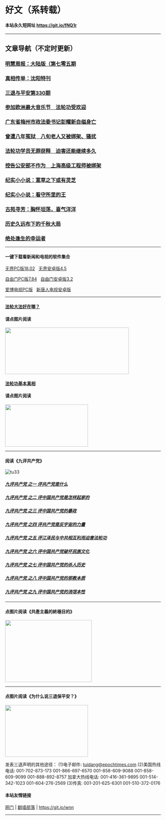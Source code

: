 # 好文（系转载）

#### 本站永久短网址 https://git.io/fNQ1r 

******

## 文章导航（不定时更新）

### [明慧周报：大陆版（第七零五期](https://github.com/suiy6/w2hy/blob/master/README.md)
### [真相传单：沈阳特刊](https://github.com/suiy6/xhy5/blob/master/README.md)
### [三退与平安第330期](https://github.com/suiy6/xhy3/blob/master/README.md)
### [参加欧洲最大音乐节　法轮功受欢迎](https://github.com/suiy6/w3hy/blob/master/README.md) 
### [广东省梅州市政法委书记彭耀新自缢身亡](https://github.com/suiy6/xhy2/blob/master/README.md) 
### [曾遭八年冤狱　八旬老人又被绑架、骚扰](https://github.com/suiy6/xhy4/blob/master/README.md)
### [法轮功学员无罪获释　迫害还能继续多久](https://github.com/suiy6/xihy/blob/master/README.md)
### [控告公安部不作为　上海高级工程师被绑架](https://github.com/suiy6/xohy/blob/master/README.md)
### [纪实小小说：蒿草之下或有灵芝](https://github.com/suiy6/xhy1/blob/master/README.md)
### [纪实小小说：看守所里的王](https://github.com/suiy6/ghy/blob/master/README.md)
### [古苑寻芳：胸怀坦荡，喜气洋洋](https://github.com/suiy6/thy/blob/master/README.md) 
### [历史久远布下的千秋大局](https://github.com/suiy6/fhy/blob/master/README.md)
### [绝处逢生的幸运者](https://github.com/suiy6/w1hy/blob/master/README.md)


******

#### 一键下载看新闻和电视的软件集合

<a href="https://github.com/gfw-breaker/nogfw/blob/master/binary/u1802.zip?raw=true" targe="_blank">无界PC版18.02</a> &nbsp; 
<a href="https://github.com/gfw-breaker/nogfw/blob/master/binary/um4.5.apk?raw=true" targe="_blank">无界安卓版4.5</a>

<a href="https://github.com/gfw-breaker/nogfw/blob/master/binary/fg764p.zip?raw=true" targe="_blank">自由门PC版7.84</a> &nbsp; 
<a href="https://github.com/gfw-breaker/nogfw/blob/master/binary/fgma32.apk?raw=true" targe="_blank">自由门安卓版3.2</a>

<a href="https://github.com/gfw-breaker/nogfw/blob/master/binary/iPPOTV.zip?raw=true" targe="_blank">爱博电视PC版</a> &nbsp; 
<a href="https://github.com/gfw-breaker/nogfw/blob/master/binary/iNTD_TV.apk?raw=true" targe="_blank">新唐人电视安卓版</a>  

******

#### [法轮大法好在哪？](https://github.com/suiy6/xhy5/issues/8)

#### 请点图片阅读

<a href="https://github.com/suiy6/xhy5/issues/8"><img src="https://user-images.githubusercontent.com/41253693/43356348-b048bb5a-92a1-11e8-9612-fbc329015df6.png" width="400"  height="150"></a>

#### [法轮功基本真相](https://github.com/suiy6/xhy5/issues/10)

#### 请点图片阅读

<a href="https://github.com/suiy6/xhy5/issues/10"><img src="https://user-images.githubusercontent.com/41253693/43361629-3e804dde-9306-11e8-8623-d85bcba80a1b.png" width="268"  height="136"></a>

******

#### 阅读《九评共产党》
![tu33](https://user-images.githubusercontent.com/41253693/43362643-02c9f814-9322-11e8-8175-0e458fe5d929.png)

##### [九评共产党 之一 评共产党是什么 ](https://github.com/5fan/88/issues/2)
##### [九评共产党 之二 评中国共产党是怎样起家的](https://github.com/5fan/88/issues/3)
##### [九评共产党 之三 评中国共产党的暴政](https://github.com/5fan/88/issues/4)
##### [九评共产党 之四 评共产党是反宇宙的力量](https://github.com/5fan/88/issues/5)
##### [九评共产党 之五 评江泽民与中共相互利用迫害法轮功](https://github.com/5fan/88/issues/9)
##### [九评共产党 之六 评中国共产党破坏民族文化](https://github.com/5fan/88/issues/10)
##### [九评共产党 之七 评中国共产党的杀人历史](https://github.com/5fan/88/issues/11)
##### [九评共产党 之八 评中国共产党的邪教本质](https://github.com/5fan/88/issues/12)
##### [九评共产党 之九 评中国共产党的流氓本性](https://github.com/5fan/88/issues/13)

****
 #### 点图片阅读《共產主義的終極目的》
 
 <a href="https://github.com/suiy6/xhy2/issues/9"><img src="https://user-images.githubusercontent.com/41253693/43034411-5810e734-8d0e-11e8-9a42-c01f23c58ab9.jpeg" width="280"  height="200"></a>
 
 ******

#### 点图片阅读《为什么说三退保平安？》
 
 <a href="https://github.com/suiy6/xhy5/issues/11"><img src="https://user-images.githubusercontent.com/41253693/43362671-da1f89aa-9322-11e8-85a3-6a9a4502d086.png" width="268"  height="167"></a>

发表三退声明的其他途径：
(1)电子邮件: tuidang@epochtimes.com
(2)美国热线电话:
001-702-873-173
001-866-697-6570 
001-858-609-9088 
001-858-609-9099 
001-888-892-8757 
加拿大热线电话:
001-416-361-9895 
001-514-342-1023 
001-604-276-2569
(3)传真:
001-201-625-6301 
001-510-372-0176
 <br/>
 
 #### 本站友情链接
 
[网门](https://github.com/ogate2/ogate)   | [翻墙部落](https://git.io/urfos) | https://git.io/wnn

******
